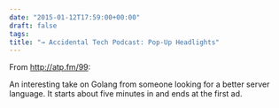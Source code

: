 ```yaml
---
date: "2015-01-12T17:59:00+00:00"
draft: false
tags: 
title: "→ Accidental Tech Podcast: Pop-Up Headlights"
---
```

From http://atp.fm/99:

An interesting take on Golang from someone looking for a better server language. It starts about five minutes in and ends at the first ad.
